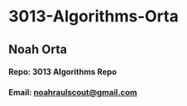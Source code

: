 # 3013-Algorithms-Orta

## Noah Orta
#### Repo: 3013 Algorithms Repo
#### Email: noahraulscout@gmail.com
